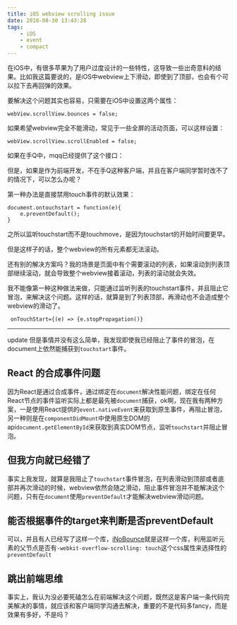 ```yaml
---
title: iOS webview scrolling issue
date: 2018-08-30 13:43:28
tags:
    - iOS
    - event
    - compact
---
```

在iOS中，有很多苹果为了用户过度设计的一些特性，这导致一些出奇意料的结果。比如我这篇要说的，是iOS中webview上下滑动，即使到了顶部，也会有个可以拉下去再回弹的效果。

要解决这个问题其实也容易，只需要在iOS中设置这两个属性：
```
webView.scrollView.bounces = false;
```
如果希望webview完全不能滑动，常见于一些全屏的活动页面，可以这样设置：
```
webView.scrollView.scrollEnabled = false;
```
如果在手Q中，mqq已经提供了这个接口：


但是，如果是作为前端开发，不在手Q这种客户端，并且在客户端同学暂时改不了的情况下，可以怎么办呢？

第一种办法是直接禁用touch事件的默认效果：
```
document.ontouchstart = function(e){ 
    e.preventDefault(); 
}
```
之所以监听touchstart而不是touchmove，是因为touchstart的开始时间要更早。

但是这样子的话，整个webview的所有元素都无法滚动。

还有别的解决方案吗？我的场景是页面中有个需要滚动的列表，如果滚动到列表顶部继续滚动，就会导致整个webview接着滚动，列表的滚动就会失效。

我不能像第一种这种做法来做，只能通过监听列表的touchstart事件，并且阻止它冒泡，来解决这个问题。这样的话，就算是到了列表顶部，再滑动也不会造成整个webview的滑动了。

```
 onTouchStart={(e) => {e.stopPropagation()}
 ```

---
update
但是事情并没有这么简单，我发现即使我已经阻止了事件的冒泡，在document上依然能捕获到`touchstart`事件。

 ## React 的合成事件问题

 因为React是通过合成事件，通过绑定在`document`解决性能问题，绑定在任何React节点的事件监听实际上都是最先被`document`捕获，ok啊，现在我有两种方案，一是使用React提供的`event.nativeEvent`来获取到原生事件，再阻止冒泡，另一种则是在`componentDidMount`中使用原生DOM的api`document.getElementById`来获取到真实DOM节点，监听`touchstart`并阻止冒泡。

 ## 但我方向就已经错了

 事实上我发现，就算是我阻止了`touchstart`事件冒泡，在列表滑动到顶部或者底部并再次滑动的时候，webview依然会随之滑动，阻止事件冒泡并不能解决这个问题，只有在`document`使用`preventDefault`才能解决webview滑动问题。

## 能否根据事件的target来判断是否preventDefault

可以，并且有人已经写了这样一个库，[iNoBounce](https://github.com/lazd/iNoBounce)就是这样一个库，利用监听元素的父节点是否有`-webkit-overflow-scrolling: touch`这个css属性来选择性的`preventDefault`

## 跳出前端思维

事实上，我认为没必要死磕怎么在前端解决这个问题，既然这是客户端一条代码完美解决的事情，就应该和客户端同学沟通去解决，重要的不是代码多fancy，而是效果有多好，不是吗？
